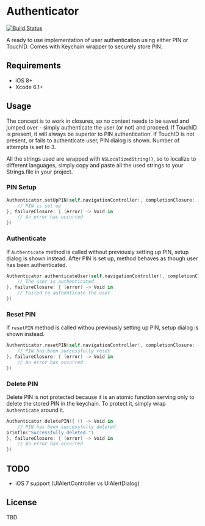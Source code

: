 # Authenticator

[![Build Status](https://travis-ci.org/svachmic/Authenticator.svg?branch=master)](https://travis-ci.org/svachmic/Authenticator)

A ready to use implementation of user authentication using either PIN or TouchID. Comes with Keychain wrapper to securely store PIN.

## Requirements

- iOS 8+
- Xcode 6.1+

## Usage

The concept is to work in closures, so no context needs to be saved and jumped over - simply authenticate the user (or not) and proceed. If TouchID is present, it will always be superior to PIN authentication. If TouchID is not present, or fails to authenticate user, PIN dialog is shown. Number of attempts is set to 3.

All the strings used are wrapped with `NSLocalizedString()`, so to localize to different languages, simply copy and paste all the used strings to your Strings.file in your project.

### PIN Setup

```swift
Authenticator.setUpPIN(self.navigationController!, completionClosure: { () -> Void in
	// PIN is set up
}, failureClosure: { (error) -> Void in
	// An error has occurred
})
```

### Authenticate

If `Authenticate` method is called without previously setting up PIN, setup dialog is shown instead. After PIN is set up, method behaves as though user has been authenticated.

```swift
Authenticator.authenticateUser(self.navigationController!, completionClosure: { () -> Void in
	// The user is authenticated
}, failureClosure: { (error) -> Void in
	// Failed to authenticate the user
})
```

### Reset PIN
If `resetPIN` method is called withou previously setting up PIN, setup dialog is shown instead.

```swift
Authenticator.resetPIN(self.navigationController!, completionClosure: { () -> Void in
	// PIN has been successfully reset
}, failureClosure: { (error) -> Void in
	// An error has occurred
})
```

### Delete PIN

Delete PIN is not protected because it is an atomic function serving only to delete the stored PIN in the keychain. To protect it, simply wrap `Authenticate` around it.

```swift
Authenticator.deletePIN({ () -> Void in
	// PIN has been successfully deleted
println("Successfully deleted.")
}, failureClosure: { (error) -> Void in
	// An error has occurred
})
```

## TODO

- iOS 7 support (UIAlertController vs UIAlertDialog)

## License

TBD
